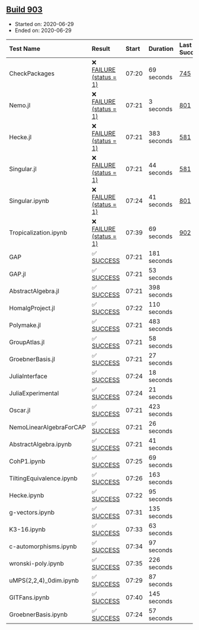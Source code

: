 ## [Build 903](https://oscarci.mathematik.uni-kl.de/job/oscar-julia-1.4/903/)

* Started on: 2020-06-29
* Ended on: 2020-06-29

| Test Name    | Result | Start | Duration | Last Success | First Failure |
|:-------------|:-------|:------|:---------|:-------------|:--------------|
| CheckPackages | ❌ [FAILURE (status = 1)](https://oscarci.mathematik.uni-kl.de/job/oscar-julia-1.4/903/artifact/logs/build-903/CheckPackages.log) | 07:20 | 69 seconds | [745](https://oscarci.mathematik.uni-kl.de/job/oscar-julia-1.4/745/) | [746](https://oscarci.mathematik.uni-kl.de/job/oscar-julia-1.4/746/) |
| Nemo.jl | ❌ [FAILURE (status = 1)](https://oscarci.mathematik.uni-kl.de/job/oscar-julia-1.4/903/artifact/logs/build-903/Nemo.jl.log) | 07:21 | 3 seconds | [801](https://oscarci.mathematik.uni-kl.de/job/oscar-julia-1.4/801/) | [802](https://oscarci.mathematik.uni-kl.de/job/oscar-julia-1.4/802/) |
| Hecke.jl | ❌ [FAILURE (status = 1)](https://oscarci.mathematik.uni-kl.de/job/oscar-julia-1.4/903/artifact/logs/build-903/Hecke.jl.log) | 07:21 | 383 seconds | [581](https://oscarci.mathematik.uni-kl.de/job/oscar-julia-1.4/581/) | [582](https://oscarci.mathematik.uni-kl.de/job/oscar-julia-1.4/582/) |
| Singular.jl | ❌ [FAILURE (status = 1)](https://oscarci.mathematik.uni-kl.de/job/oscar-julia-1.4/903/artifact/logs/build-903/Singular.jl.log) | 07:21 | 44 seconds | [581](https://oscarci.mathematik.uni-kl.de/job/oscar-julia-1.4/581/) | [582](https://oscarci.mathematik.uni-kl.de/job/oscar-julia-1.4/582/) |
| Singular.ipynb | ❌ [FAILURE (status = 1)](https://oscarci.mathematik.uni-kl.de/job/oscar-julia-1.4/903/artifact/logs/build-903/Singular.ipynb.log) | 07:24 | 41 seconds | [801](https://oscarci.mathematik.uni-kl.de/job/oscar-julia-1.4/801/) | [802](https://oscarci.mathematik.uni-kl.de/job/oscar-julia-1.4/802/) |
| Tropicalization.ipynb | ❌ [FAILURE (status = 1)](https://oscarci.mathematik.uni-kl.de/job/oscar-julia-1.4/903/artifact/logs/build-903/Tropicalization.ipynb.log) | 07:39 | 69 seconds | [902](https://oscarci.mathematik.uni-kl.de/job/oscar-julia-1.4/902/) | [903](https://oscarci.mathematik.uni-kl.de/job/oscar-julia-1.4/903/) |
| GAP | ✅ [SUCCESS](https://oscarci.mathematik.uni-kl.de/job/oscar-julia-1.4/903/artifact/logs/build-903/GAP.log) | 07:21 | 181 seconds |  |  |
| GAP.jl | ✅ [SUCCESS](https://oscarci.mathematik.uni-kl.de/job/oscar-julia-1.4/903/artifact/logs/build-903/GAP.jl.log) | 07:21 | 53 seconds |  |  |
| AbstractAlgebra.jl | ✅ [SUCCESS](https://oscarci.mathematik.uni-kl.de/job/oscar-julia-1.4/903/artifact/logs/build-903/AbstractAlgebra.jl.log) | 07:21 | 398 seconds |  |  |
| HomalgProject.jl | ✅ [SUCCESS](https://oscarci.mathematik.uni-kl.de/job/oscar-julia-1.4/903/artifact/logs/build-903/HomalgProject.jl.log) | 07:22 | 110 seconds |  |  |
| Polymake.jl | ✅ [SUCCESS](https://oscarci.mathematik.uni-kl.de/job/oscar-julia-1.4/903/artifact/logs/build-903/Polymake.jl.log) | 07:21 | 483 seconds |  |  |
| GroupAtlas.jl | ✅ [SUCCESS](https://oscarci.mathematik.uni-kl.de/job/oscar-julia-1.4/903/artifact/logs/build-903/GroupAtlas.jl.log) | 07:21 | 58 seconds |  |  |
| GroebnerBasis.jl | ✅ [SUCCESS](https://oscarci.mathematik.uni-kl.de/job/oscar-julia-1.4/903/artifact/logs/build-903/GroebnerBasis.jl.log) | 07:21 | 27 seconds |  |  |
| JuliaInterface | ✅ [SUCCESS](https://oscarci.mathematik.uni-kl.de/job/oscar-julia-1.4/903/artifact/logs/build-903/JuliaInterface.log) | 07:24 | 18 seconds |  |  |
| JuliaExperimental | ✅ [SUCCESS](https://oscarci.mathematik.uni-kl.de/job/oscar-julia-1.4/903/artifact/logs/build-903/JuliaExperimental.log) | 07:24 | 21 seconds |  |  |
| Oscar.jl | ✅ [SUCCESS](https://oscarci.mathematik.uni-kl.de/job/oscar-julia-1.4/903/artifact/logs/build-903/Oscar.jl.log) | 07:21 | 423 seconds |  |  |
| NemoLinearAlgebraForCAP | ✅ [SUCCESS](https://oscarci.mathematik.uni-kl.de/job/oscar-julia-1.4/903/artifact/logs/build-903/NemoLinearAlgebraForCAP.log) | 07:21 | 26 seconds |  |  |
| AbstractAlgebra.ipynb | ✅ [SUCCESS](https://oscarci.mathematik.uni-kl.de/job/oscar-julia-1.4/903/artifact/logs/build-903/AbstractAlgebra.ipynb.log) | 07:21 | 41 seconds |  |  |
| CohP1.ipynb | ✅ [SUCCESS](https://oscarci.mathematik.uni-kl.de/job/oscar-julia-1.4/903/artifact/logs/build-903/CohP1.ipynb.log) | 07:25 | 69 seconds |  |  |
| TiltingEquivalence.ipynb | ✅ [SUCCESS](https://oscarci.mathematik.uni-kl.de/job/oscar-julia-1.4/903/artifact/logs/build-903/TiltingEquivalence.ipynb.log) | 07:26 | 163 seconds |  |  |
| Hecke.ipynb | ✅ [SUCCESS](https://oscarci.mathematik.uni-kl.de/job/oscar-julia-1.4/903/artifact/logs/build-903/Hecke.ipynb.log) | 07:22 | 95 seconds |  |  |
| g-vectors.ipynb | ✅ [SUCCESS](https://oscarci.mathematik.uni-kl.de/job/oscar-julia-1.4/903/artifact/logs/build-903/g-vectors.ipynb.log) | 07:31 | 135 seconds |  |  |
| K3-16.ipynb | ✅ [SUCCESS](https://oscarci.mathematik.uni-kl.de/job/oscar-julia-1.4/903/artifact/logs/build-903/K3-16.ipynb.log) | 07:33 | 63 seconds |  |  |
| c-automorphisms.ipynb | ✅ [SUCCESS](https://oscarci.mathematik.uni-kl.de/job/oscar-julia-1.4/903/artifact/logs/build-903/c-automorphisms.ipynb.log) | 07:34 | 97 seconds |  |  |
| wronski-poly.ipynb | ✅ [SUCCESS](https://oscarci.mathematik.uni-kl.de/job/oscar-julia-1.4/903/artifact/logs/build-903/wronski-poly.ipynb.log) | 07:35 | 226 seconds |  |  |
| uMPS(2,2,4)_0dim.ipynb | ✅ [SUCCESS](https://oscarci.mathematik.uni-kl.de/job/oscar-julia-1.4/903/artifact/logs/build-903/uMPS-2-2-4-_0dim.ipynb.log) | 07:29 | 87 seconds |  |  |
| GITFans.ipynb | ✅ [SUCCESS](https://oscarci.mathematik.uni-kl.de/job/oscar-julia-1.4/903/artifact/logs/build-903/GITFans.ipynb.log) | 07:40 | 145 seconds |  |  |
| GroebnerBasis.ipynb | ✅ [SUCCESS](https://oscarci.mathematik.uni-kl.de/job/oscar-julia-1.4/903/artifact/logs/build-903/GroebnerBasis.ipynb.log) | 07:24 | 57 seconds |  |  |
